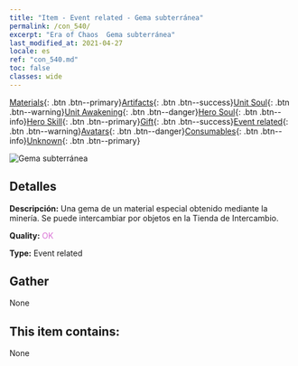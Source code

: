```yaml
---
title: "Item - Event related - Gema subterránea"
permalink: /con_540/
excerpt: "Era of Chaos  Gema subterránea"
last_modified_at: 2021-04-27
locale: es
ref: "con_540.md"
toc: false
classes: wide
---
```

 [Materials](/ItemsES/){: .btn .btn--primary}[Artifacts](/ItemsES/Artifacts/){: .btn .btn--success}[Unit Soul](/ItemsES/UnitSoul/){: .btn .btn--warning}[Unit Awakening](/ItemsES/UnitAwakening/){: .btn .btn--danger}[Hero Soul](/ItemsES/HeroSoul/){: .btn .btn--info}[Hero Skill](/ItemsES/HeroSkill/){: .btn .btn--primary}[Gift](/ItemsES/Gift/){: .btn .btn--success}[Event related](/ItemsES/Events/){: .btn .btn--warning}[Avatars](/ItemsES/Avatars/){: .btn .btn--danger}[Consumables](/ItemsES/Consumables/){: .btn .btn--info}[Unknown](/ItemsES/Unknown/){: .btn .btn--primary}

 ![Gema subterránea](/images/t/i_10026.png)

## Detalles
 **Descripción:** Una gema de un material especial obtenido mediante la minería. Se puede intercambiar por objetos en la Tienda de Intercambio.

 **Quality:** <span style="color: #DA70D6">OK</span>

 **Type:** Event related

## Gather

  None

## This item contains:

  None

